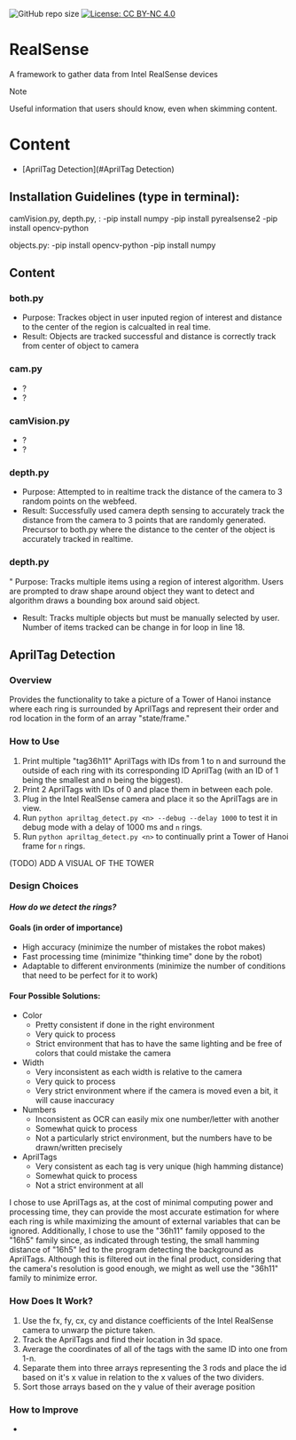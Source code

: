 ![GitHub repo size](https://img.shields.io/github/repo-size/CALHCI/RealSense)
[![License: CC BY-NC 4.0](https://img.shields.io/badge/License-CC%20BY--NC%204.0-lightgrey.svg)](https://creativecommons.org/licenses/by-nc/4.0/)

# RealSense
A framework to gather data from Intel RealSense devices
> [!NOTE]
> Useful information that users should know, even when skimming content.

# Content
- [AprilTag Detection](#AprilTag Detection)

## Installation Guidelines (type in terminal):

camVision.py, depth.py, :
-pip install numpy
-pip install pyrealsense2
-pip install opencv-python

objects.py:
-pip install opencv-python
-pip install numpy

## Content

### both.py
* Purpose: Trackes object in user inputed region of interest and distance to the center of the region is calcualted in 
real time.
* Result: Objects are tracked successful and distance is correctly track from center of object to camera

### cam.py

* ?
* ?

### camVision.py

* ?
* ?

### depth.py

* Purpose: Attempted to in realtime track the distance of the camera to 3 random points on the webfeed.
* Result: Successfully used camera depth sensing to accurately track the distance from the camera
to 3 points that are randomly generated. Precursor to both.py where the distance to the center
of the object is accurately tracked in realtime.

### depth.py

" Purpose: Tracks multiple items using a region of interest algorithm. Users are prompted to draw
shape around object they want to detect and algorithm draws a bounding box around said object.
* Result: Tracks multiple objects but must be manually selected by user. Number of items tracked can 
be change in for loop in line 18.




## AprilTag Detection
### Overview
Provides the functionality to take a picture of a Tower of Hanoi instance where each ring is surrounded by AprilTags and represent their order and rod location in the form of an array "state/frame."

### How to Use
1. Print multiple "tag36h11" AprilTags with IDs from 1 to n and surround the outside of each ring with its corresponding ID AprilTag (with an ID of 1 being the smallest and n being the biggest).
2. Print 2 AprilTags with IDs of 0 and place them in between each pole.
3. Plug in the Intel RealSense camera and place it so the AprilTags are in view.
4. Run `python apriltag_detect.py <n> --debug --delay 1000` to test it in debug mode with a delay of 1000 ms and `n` rings.
5. Run `python apriltag_detect.py <n>` to continually print a Tower of Hanoi frame for `n` rings.

(TODO) ADD A VISUAL OF THE TOWER

### Design Choices
#### *How do we detect the rings?*
#### Goals (in order of importance)
* High accuracy (minimize the number of mistakes the robot makes)
* Fast processing time (minimize "thinking time" done by the robot)
* Adaptable to different environments (minimize the number of conditions that need to be perfect for it to work)

#### Four Possible Solutions:
* Color
    * Pretty consistent if done in the right environment
    * Very quick to process
    * Strict environment that has to have the same lighting and be free of colors that could mistake the camera
* Width
    * Very inconsistent as each width is relative to the camera
    * Very quick to process
    * Very strict environment where if the camera is moved even a bit, it will cause inaccuracy
* Numbers
    * Inconsistent as OCR can easily mix one number/letter with another
    * Somewhat quick to process
    * Not a particularly strict environment, but the numbers have to be drawn/written precisely
* AprilTags
    * Very consistent as each tag is very unique (high hamming distance)
    * Somewhat quick to process
    * Not a strict environment at all

I chose to use AprilTags as, at the cost of minimal computing power and processing time, they can provide the most accurate estimation for where each ring is while maximizing the amount of external variables that can be ignored. Additionally, I chose to use the "36h11" family opposed to the "16h5" family since, as indicated through testing, the small hamming distance of "16h5" led to the program detecting the background as AprilTags. Although this is filtered out in the final product, considering that the camera's resolution is good enough, we might as well use the "36h11" family to minimize error.

### How Does It Work?
1. Use the fx, fy, cx, cy and distance coefficients of the Intel RealSense camera to unwarp the picture taken.
2. Track the AprilTags and find their location in 3d space.
3. Average the coordinates of all of the tags with the same ID into one from 1-n.
4. Separate them into three arrays representing the 3 rods and place the id based on it's x value in relation to the x values of the two dividers.
5. Sort those arrays based on the y value of their average position

### How to Improve
* 


